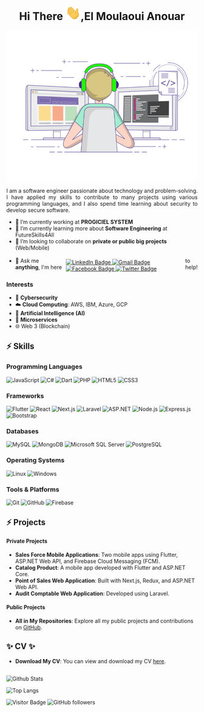 

<h1 align="center">Hi There <img src="https://github.com/ElMoulaouiAnouar/ELMoulaouiAnouar/blob/main/wave.gif" width="40px">,El Moulaoui Anouar</h1>

<p align="center">
  <img align="center" width="100%" height="400px" alt="Skills" src="https://raw.githubusercontent.com/devSouvik/devSouvik/master/gif3.gif" />
</p>
<p align="justify">
I am a software engineer passionate about technology and problem-solving. I have applied my skills to contribute to many projects using various programming languages, and I also spend time learning about security to develop secure software.
</p>

- 🔭 I’m currently working at **PROGICIEL SYSTEM**
- 🌱 I’m currently learning more about **Software Engineering** at FutureSkills4All
- 👯 I’m looking to collaborate on **private or public big projects** (Web/Mobile)
- <p style="display: flex; align-items: center; gap: 10px;">
    <span> 💬 Ask me <strong>anything</strong>, I'm here </span>
    <span style="padding-top:7px">
        <a href="https://ma.linkedin.com/in/anouar-el-moulaoui-9382a8209/">
            <img src="https://img.shields.io/badge/-Linkedin-blue?style=flat-square&logo=Linkedin&logoColor=white" alt="LinkedIn Badge" />
        </a>
        <a href="mailto:elmoulaoui.anouar@gmail.com">
            <img src="https://img.shields.io/badge/-Gmail-c14438?style=flat-square&logo=Gmail&logoColor=white" alt="Gmail Badge" />
        </a>
        <a href="https://www.facebook.com/spoo.pow.96/">
            <img src="https://img.shields.io/badge/-Facebook-0088CC?style=flat&logo=Facebook&logoColor=white" alt="Facebook Badge" />
        </a>
        <a href="https://twitter.com/anouarmoulaoui/">
            <img src="https://img.shields.io/badge/-Twitter-1DA1F2?style=flat&logo=Twitter&logoColor=white" alt="Twitter Badge" />
        </a>
    </span>
    <span>to help!</span>
</p>

### Interests 
- 🔐 **Cybersecurity**
- ☁️ **Cloud Computing**: AWS, IBM, Azure, GCP
- 🤖 **Artificial Intelligence (AI)**
- 🔄 **Microservices**
- 🌐 Web 3 (Blockchain)




## ⚡ Skills

### Programming Languages
![JavaScript](https://img.shields.io/badge/-JavaScript-black?style=flat-square&logo=javascript)
![C#](https://img.shields.io/badge/-C%23-239120?style=flat-square&logo=csharp)
![Dart](https://img.shields.io/badge/-Dart-0175C2?style=flat-square&logo=dart&logoColor=white)
![PHP](https://img.shields.io/badge/-PHP-777BB4?style=flat-square&logo=php)
![HTML5](https://img.shields.io/badge/-HTML5-E34F26?style=flat-square&logo=html5&logoColor=white)
![CSS3](https://img.shields.io/badge/-CSS3-1572B6?style=flat-square&logo=css3)

### Frameworks
![Flutter](https://img.shields.io/badge/-Flutter-00599C?style=flat-square&logo=Flutter)
![React](https://img.shields.io/badge/-React.js-61DAFB?style=flat-square&logo=react&logoColor=black)
![Next.js](https://img.shields.io/badge/-Next.js-000000?style=flat-square&logo=next.js&logoColor=white)
![Laravel](https://img.shields.io/badge/-Laravel-FF2D20?style=flat-square&logo=Laravel)
![ASP.NET](https://img.shields.io/badge/-ASP.NET-5C2D91?style=flat-square&logo=aspnet&logoColor=white)
![Node.js](https://img.shields.io/badge/-Node.js-339933?style=flat-square&logo=node.js&logoColor=white)
![Express.js](https://img.shields.io/badge/-Express.js-000000?style=flat-square&logo=express&logoColor=white)
![Bootstrap](https://img.shields.io/badge/-Bootstrap-563D7C?style=flat-square&logo=bootstrap)

### Databases
![MySQL](https://img.shields.io/badge/-MySQL-black?style=flat-square&logo=mysql)
![MongoDB](https://img.shields.io/badge/MongoDB-%2304A65D.svg?style=flat-square&logo=MongoDB&logoColor=white)
![Microsoft SQL Server](https://img.shields.io/badge/Microsoft%20SQL%20Server-CC2927?style=flat-square&logo=microsoft-sql-server&logoColor=white)
![PostgreSQL](https://img.shields.io/badge/PostgreSQL-%23316192.svg?style=flat-square&logo=PostgreSQL&logoColor=white)

### Operating Systems
![Linux](https://img.shields.io/badge/-Linux-black?style=flat-square&logo=linux)
![Windows](https://img.shields.io/badge/-Windows-0078D4?style=flat-square&logo=windows&logoColor=white)

### Tools & Platforms
![Git](https://img.shields.io/badge/-Git-black?style=flat-square&logo=git)
![GitHub](https://img.shields.io/badge/-GitHub-181717?style=flat-square&logo=github)
![Firebase](https://img.shields.io/badge/Firebase-%23039BE5.svg?style=flat-square&logo=Firebase&logoColor=white)


## ⚡ Projects

#### Private Projects
- **Sales Force Mobile Applications**: Two mobile apps using Flutter, ASP.NET Web API, and Firebase Cloud Messaging (FCM).
- **Catalog Product**: A mobile app developed with Flutter and ASP.NET Core.
- **Point of Sales Web Application**: Built with Next.js, Redux, and ASP.NET Web API.
- **Audit Comptable Web Application**: Developed using Laravel.
#### Public Projects
- **All in My Repositories**: Explore all my public projects and contributions on [GitHub](https://github.com/ElMoulaouiAnouar?tab=repositories).

## ✨ CV ✨
- **Download My CV**: You can view and download my CV [here](https://github.com/ElMoulaouiAnouar/ELMoulaouiAnouar/blob/main/cv.pdf).

##


![Github Stats](https://github-readme-stats.vercel.app/api?username=ELMoulaouiAnouar&count_private=true&show_icons=true&include_all_commits=true)

![Top Langs](https://github-readme-stats.vercel.app/api/top-langs/?username=ELMoulaouiAnouar&hide=TeX&layout=compact)

![Visitor Badge](https://visitor-badge.laobi.icu/badge?page_id=ELMoulaouiAnouar)
![GitHub followers](https://img.shields.io/github/followers/ELMoulaouiAnouar?style=social)

<!-- <img src="https://github.com/ElMoulaouiAnouar/ELMoulaouiAnouar/blob/main/cv_img.jpg" alt="elmoulaoui anouar"> -->

